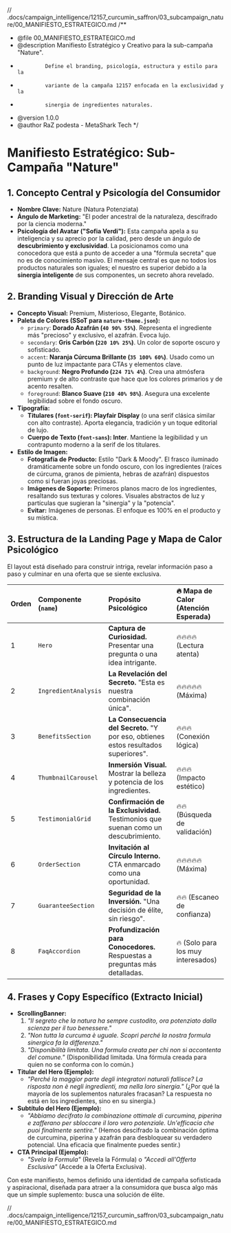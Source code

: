 // .docs/campaign_intelligence/12157_curcumin_saffron/03_subcampaign_nature/00_MANIFIESTO_ESTRATEGICO.md
/**
 * @file 00_MANIFIESTO_ESTRATEGICO.md
 * @description Manifiesto Estratégico y Creativo para la sub-campaña "Nature".
 *              Define el branding, psicología, estructura y estilo para la
 *              variante de la campaña 12157 enfocada en la exclusividad y la
 *              sinergia de ingredientes naturales.
 * @version 1.0.0
 * @author RaZ podesta - MetaShark Tech
 */

# Manifiesto Estratégico: Sub-Campaña "Nature"

## 1. Concepto Central y Psicología del Consumidor

*   **Nombre Clave:** Nature (Natura Potenziata)
*   **Ángulo de Marketing:** "El poder ancestral de la naturaleza, descifrado por la ciencia moderna."
*   **Psicología del Avatar ("Sofia Verdi"):** Esta campaña apela a su inteligencia y su aprecio por la calidad, pero desde un ángulo de **descubrimiento y exclusividad**. La posicionamos como una conocedora que está a punto de acceder a una "fórmula secreta" que no es de conocimiento masivo. El mensaje central es que no todos los productos naturales son iguales; el nuestro es superior debido a la **sinergia inteligente** de sus componentes, un secreto ahora revelado.

## 2. Branding Visual y Dirección de Arte

*   **Concepto Visual:** Premium, Misterioso, Elegante, Botánico.
*   **Paleta de Colores (SSoT para `nature-theme.json`):**
    *   `primary`: **Dorado Azafrán (`40 90% 55%`)**. Representa el ingrediente más "precioso" y exclusivo, el azafrán. Evoca lujo.
    *   `secondary`: **Gris Carbón (`220 10% 25%`)**. Un color de soporte oscuro y sofisticado.
    *   `accent`: **Naranja Cúrcuma Brillante (`35 100% 60%`)**. Usado como un punto de luz impactante para CTAs y elementos clave.
    *   `background`: **Negro Profundo (`224 71% 4%`)**. Crea una atmósfera premium y de alto contraste que hace que los colores primarios y de acento resalten.
    *   `foreground`: **Blanco Suave (`210 40% 98%`)**. Asegura una excelente legibilidad sobre el fondo oscuro.
*   **Tipografía:**
    *   **Titulares (`font-serif`): Playfair Display** (o una serif clásica similar con alto contraste). Aporta elegancia, tradición y un toque editorial de lujo.
    *   **Cuerpo de Texto (`font-sans`): Inter**. Mantiene la legibilidad y un contrapunto moderno a la serif de los titulares.
*   **Estilo de Imagen:**
    *   **Fotografía de Producto:** Estilo "Dark & Moody". El frasco iluminado dramáticamente sobre un fondo oscuro, con los ingredientes (raíces de cúrcuma, granos de pimienta, hebras de azafrán) dispuestos como si fueran joyas preciosas.
    *   **Imágenes de Soporte:** Primeros planos macro de los ingredientes, resaltando sus texturas y colores. Visuales abstractos de luz y partículas que sugieran la "sinergia" y la "potencia".
    *   **Evitar:** Imágenes de personas. El enfoque es 100% en el producto y su mística.

## 3. Estructura de la Landing Page y Mapa de Calor Psicológico

El layout está diseñado para construir intriga, revelar información paso a paso y culminar en una oferta que se siente exclusiva.

| Orden | Componente (`name`)        | Propósito Psicológico                                     | 🔥 Mapa de Calor (Atención Esperada) |
| :---- | :------------------------- | :-------------------------------------------------------- | :------------------------------------- |
| 1     | `Hero`                     | **Captura de Curiosidad.** Presentar una pregunta o una idea intrigante. | 🔥🔥🔥🔥 (Lectura atenta)             |
| 2     | `IngredientAnalysis`       | **La Revelación del Secreto.** "Esta es nuestra combinación única". | 🔥🔥🔥🔥🔥 (Máxima)                  |
| 3     | `BenefitsSection`          | **La Consecuencia del Secreto.** "Y por eso, obtienes estos resultados superiores". | 🔥🔥🔥 (Conexión lógica)             |
| 4     | `ThumbnailCarousel`        | **Inmersión Visual.** Mostrar la belleza y potencia de los ingredientes. | 🔥🔥🔥 (Impacto estético)            |
| 5     | `TestimonialGrid`          | **Confirmación de la Exclusividad.** Testimonios que suenan como un descubrimiento. | 🔥🔥 (Búsqueda de validación)       |
| 6     | `OrderSection`             | **Invitación al Círculo Interno.** CTA enmarcado como una oportunidad. | 🔥🔥🔥🔥🔥 (Máxima)                  |
| 7     | `GuaranteeSection`         | **Seguridad de la Inversión.** "Una decisión de élite, sin riesgo". | 🔥🔥 (Escaneo de confianza)          |
| 8     | `FaqAccordion`             | **Profundización para Conocedores.** Respuestas a preguntas más detalladas. | 🔥 (Solo para los muy interesados)     |

## 4. Frases y Copy Específico (Extracto Inicial)

*   **ScrollingBanner:**
    1.  *"Il segreto che la natura ha sempre custodito, ora potenziato dalla scienza per il tuo benessere."*
    2.  *"Non tutta la curcuma è uguale. Scopri perché la nostra formula sinergica fa la differenza."*
    3.  *"Disponibilità limitata. Una formula creata per chi non si accontenta del comune."* (Disponibilidad limitada. Una fórmula creada para quien no se conforma con lo común.)
*   **Titular del Hero (Ejemplo):**
    *   *"Perché la maggior parte degli integratori naturali fallisce? La risposta non è negli ingredienti, ma nella loro sinergia."* (¿Por qué la mayoría de los suplementos naturales fracasan? La respuesta no está en los ingredientes, sino en su sinergia.)
*   **Subtítulo del Hero (Ejemplo):**
    *   *"Abbiamo decifrato la combinazione ottimale di curcumina, piperina e zafferano per sbloccare il loro vero potenziale. Un'efficacia che puoi finalmente sentire."* (Hemos descifrado la combinación óptima de curcumina, piperina y azafrán para desbloquear su verdadero potencial. Una eficacia que finalmente puedes sentir.)
*   **CTA Principal (Ejemplo):**
    *   *"Svela la Formula"* (Revela la Fórmula) o *"Accedi all'Offerta Esclusiva"* (Accede a la Oferta Exclusiva).

Con este manifiesto, hemos definido una identidad de campaña sofisticada y aspiracional, diseñada para atraer a la consumidora que busca algo más que un simple suplemento: busca una solución de élite.

// .docs/campaign_intelligence/12157_curcumin_saffron/03_subcampaign_nature/00_MANIFIESTO_ESTRATEGICO.md